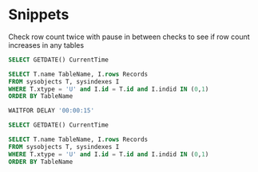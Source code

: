 # Snippets

Check row count twice with pause in between checks to see if row count increases in any tables

```sql
SELECT GETDATE() CurrentTime

SELECT T.name TableName, I.rows Records
FROM sysobjects T, sysindexes I
WHERE T.xtype = 'U' and I.id = T.id and I.indid IN (0,1)
ORDER BY TableName

WAITFOR DELAY '00:00:15'

SELECT GETDATE() CurrentTime

SELECT T.name TableName, I.rows Records
FROM sysobjects T, sysindexes I
WHERE T.xtype = 'U' and I.id = T.id and I.indid IN (0,1)
ORDER BY TableName
```

